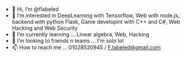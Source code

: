 - 👋 Hi, I’m @flabeled
- 👀 I’m interested in DeepLearning with Tensorflow, Web with node.js, backend with python Flask, Game developint with C++ and C#, Web Hacking and Web Security
- 🌱 I’m currently learning ... Linear algebra, Web, Hacking
- 💞️ I’m looking to friends n teams ... I'm solo lol
- 📫 How to reach me ... 01028520945 / F.labeled@gmail.com

<!---
flabeled/flabeled is a ✨ special ✨ repository because its `README.md` (this file) appears on your GitHub profile.
You can click the Preview link to take a look at your changes.
--->
